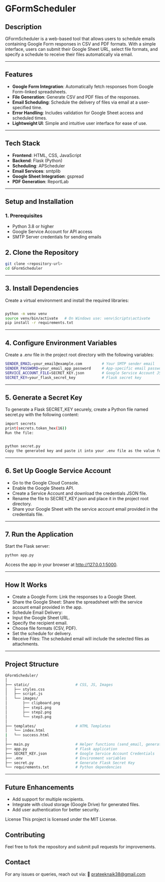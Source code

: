# GFormScheduler

## Description  
GFormScheduler is a web-based tool that allows users to schedule emails containing Google Form responses in CSV and PDF formats. With a simple interface, users can submit their Google Sheet URL, select file formats, and specify a schedule to receive their files automatically via email.  

---

## Features  

- **Google Form Integration**: Automatically fetch responses from Google Form-linked spreadsheets.  
- **File Generation**: Generate CSV and PDF files of the responses.  
- **Email Scheduling**: Schedule the delivery of files via email at a user-specified time.  
- **Error Handling**: Includes validation for Google Sheet access and scheduled times.  
- **Lightweight UI**: Simple and intuitive user interface for ease of use.  

---

## Tech Stack  

- **Frontend**: HTML, CSS, JavaScript  
- **Backend**: Flask (Python)  
- **Scheduling**: APScheduler  
- **Email Services**: smtplib  
- **Google Sheet Integration**: gspread  
- **PDF Generation**: ReportLab  

---

## Setup and Installation  

### 1. Prerequisites  
- Python 3.8 or higher  
- Google Service Account for API access  
- SMTP Server credentials for sending emails  

## 2. Clone the Repository  
```bash
git clone <repository-url>
cd GFormScheduler
```
---
## 3. Install Dependencies
Create a virtual environment and install the required libraries:

```bash

python -m venv venv  
source venv/bin/activate   # On Windows use: venv\Scripts\activate  
pip install -r requirements.txt
```
---
## 4. Configure Environment Variables
Create a .env file in the project root directory with the following variables:
```bash
SENDER_EMAIL=your_email@example.com         # Your SMTP sender email  
SENDER_PASSWORD=your_email_app_password     # App-specific email password  
SERVICE_ACCOUNT_FILE=SECRET_KEY.json        # Google Service Account JSON file  
SECRET_KEY=your_flask_secret_key            # Flask secret key
```
---

## 5. Generate a Secret Key
To generate a Flask SECRET_KEY securely, create a Python file named secret.py with the following content:

```bash
import secrets  
print(secrets.token_hex(16))  
Run the file:
```
```bash

python secret.py  
Copy the generated key and paste it into your .env file as the value for SECRET_KEY.
```
---

## 6. Set Up Google Service Account
- Go to the Google Cloud Console.
- Enable the Google Sheets API.
- Create a Service Account and download the credentials JSON file.
- Rename the file to SECRET_KEY.json and place it in the project root directory.
- Share your Google Sheet with the service account email provided in the credentials file.
---
## 7. Run the Application
Start the Flask server:

```bash
python app.py
```  
Access the app in your browser at http://127.0.0.1:5000.

---

## How It Works
- Create a Google Form: Link the responses to a Google Sheet.
- Share the Google Sheet: Share the spreadsheet with the service account email provided in the app.
- Schedule Email Delivery:
- Input the Google Sheet URL.
- Specify the recipient email.
- Choose file formats (CSV, PDF).
- Set the schedule for delivery.
- Receive Files: The scheduled email will include the selected files as attachments.
---
## Project Structure
```bash
GFormScheduler/  
│  
├── static/                     # CSS, JS, Images  
│   ├── styles.css  
│   ├── script.js  
│   └── images/  
│       ├── clipboard.png  
│       ├── step1.png  
│       ├── step2.png  
│       └── step3.png  
│  
├── templates/                  # HTML Templates  
│   └── index.html
|   └── success.html  
│  
├── main.py                     # Helper functions (send_email, generate_csv, etc.)  
├── app.py                      # Flask application  
├── SECRET_KEY.json             # Google Service Account Credentials  
├── .env                        # Environment variables  
├── secret.py                   # Generate Flask Secret Key  
└── requirements.txt            # Python dependencies

```
---

## Future Enhancements
- Add support for multiple recipients.
- Integrate with cloud storage (Google Drive) for generated files.
- Add user authentication for better security.


License
This project is licensed under the MIT License.

## Contributing
Feel free to fork the repository and submit pull requests for improvements.

## Contact
For any issues or queries, reach out via:
📧 prateeknaik38@gmail.com
